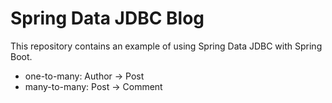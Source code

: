 # Spring Data JDBC Blog

This repository contains an example of using Spring Data JDBC with Spring Boot.

- one-to-many: Author -> Post
- many-to-many: Post -> Comment